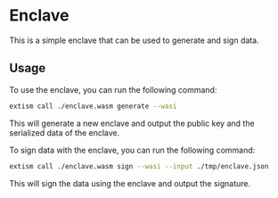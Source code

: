 # Enclave

This is a simple enclave that can be used to generate and sign data.

## Usage

To use the enclave, you can run the following command:

```bash
extism call ./enclave.wasm generate --wasi
```

This will generate a new enclave and output the public key and the serialized data of the enclave.

To sign data with the enclave, you can run the following command:

```bash
extism call ./enclave.wasm sign --wasi --input ./tmp/enclave.json
```

This will sign the data using the enclave and output the signature.
